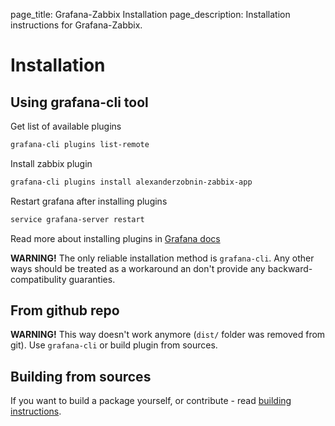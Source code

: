 page_title: Grafana-Zabbix Installation
page_description: Installation instructions for Grafana-Zabbix.

# Installation

## Using grafana-cli tool
Get list of available plugins

```sh
grafana-cli plugins list-remote
```

Install zabbix plugin

```sh
grafana-cli plugins install alexanderzobnin-zabbix-app
```

Restart grafana after installing plugins
```sh
service grafana-server restart
```

Read more about installing plugins in [Grafana docs](http://docs.grafana.org/plugins/installation/)

**WARNING!** The only reliable installation method is `grafana-cli`. Any other ways should be treated as a workaround an don't provide any backward-compatibulity guaranties.

## From github repo
**WARNING!** This way doesn't work anymore (`dist/` folder was removed from git). Use `grafana-cli` or build plugin from sources.

## Building from sources

If you want to build a package yourself, or contribute - read [building instructions](./run_from_master).
